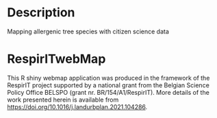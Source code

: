 # Description 

Mapping allergenic tree species with citizen science data

# RespirITwebMap

This R shiny webmap application was produced in the framework of the RespirIT project supported by a national grant from the Belgian Science Policy Office BELSPO (grant nr. BR/154/A1/RespirIT). More details of the work presented herein is available from https://doi.org/10.1016/j.landurbplan.2021.104286.
